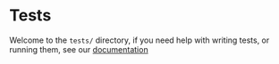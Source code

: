 # Tests

Welcome to the `tests/` directory, if you need help with writing tests, or running them, see our [documentation](https://py-mine.github.io/mcproto/latest/installation/changelog/)
